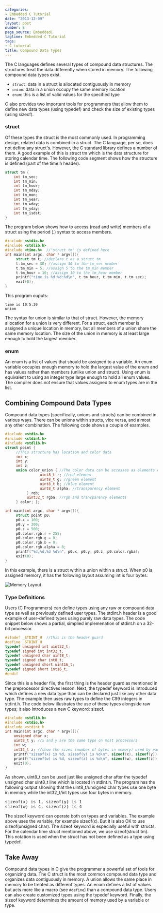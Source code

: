 ```yaml
---
categories:
- Embedded C Tutorial
date: "2013-12-09"
layout: post
number: 8
page_source: EmbeddedC
tagline: Embedded C Tutorial
tags:
- C tutorial
title: Compound Data Types
---
```


The C languages defines several types of compound data structures. The structures treat the data differently when stored in memory. The following compound data types exist.

* `struct`: data in a struct is allocated contiguously in memory
* `union`: data in a union occupy the same memory location
* `enum`: this is a list of valid values for the specified type

C also provides two important tools for programmers that allow them to define new data types (using typedef) and check the size of existing types (using sizeof).

### struct

Of these types the struct is the most commonly used. In programming design, related data is combined in a struct. The C language, per se, does not define any struct's. However, the C standard library defines a number of them. A good example of this is struct tm which is the data structure for storing calendar time. The following code segment shows how the structure is defined (part of the time.h header).

```c++
struct tm {
    int tm_sec;
    int tm_min;
    int tm_hour;
    int tm_mday;
    int tm_mon;
    int tm_year;
    int tm_wday;
    int tm_yday;
    int tm_isdst;
}
```

The program below shows how to access (read and write) members of a struct using the period (.) syntax to access members.

```c++
#include <stdio.h>
#include <stdlib.h>
#include <time.h>  //"struct tm" is defined here
int main(int argc, char * argv[]){
     struct tm t; //declare t as a struct tm
     t.tm_sec = 30; //assign 30 to the tm_sec member
     t.tm_min = 5; //assign 5 to the tm_min member
     t.tm_hour = 10; //assign 10 to the tm_hour member
     printf("time is %d:%d:%d\n", t.tm_hour, t.tm_min, t.tm_sec);
     exit(0);
}
```

This program ouputs:

```
time is 10:5:30
union
```

The syntax for union is similar to that of struct. However, the memory allocation for a union is very different. For a struct, each member is assigned a unique location in memory, but all members of a union share the same memory location. The size of the union in memory is at least large enough to hold the largest member.

### enum

An enum is a list of values that should be assigned to a variable. An enum variable occupies enough memory to hold the largest value of the enum and has values rather than members (unlike union and struct). Using enum is equivalent to using an integer type large enough to hold all enum values. The compiler does not ensure that values assigned to enum types are in the list.

## Combining Compound Data Types

Compound data types (specifically, unions and structs) can be combined in various ways. There can be unions within structs, vice versa, and almost any other combination. The following code shows a couple of examples.

```c++
#include <stdio.h>
#include <stdint.h>
#include <stdlib.h>
struct point {
     //This structure has location and color data
     int x;
     int y;
     int z;
     union color_union { //The color data can be accesses as elements or one number               struct rgb_struct {
                uint8_t r; //red element
                uint8_t g; //green element
                uint8_t b; //blue element
                uint8_t alpha; //transparency element
          } rgb;
          uint32_t rgba; //rgb and transparency elements
     } color; };

int main(int argc, char * argv[]){
     struct point p0;
     p0.x = 100;
     p0.y = 200;
     p0.z = 500;
     p0.color.rgb.r = 255;
     p0.color.rgb.g = 0;
     p0.color.rgb.b = 0;
     p0.color.rgb.alpha = 8;
     printf("%d,%d,%d %d\n", p0.x, p0.y, p0.z, p0.color.rgba);
     exit(0);
}
```

In this example, there is a struct within a union within a struct. When p0 is assigned memory, it has the following layout assuming int is four bytes:

![Memory Layout](/images/memory-layout.svg)

### Type Definitions

Users (C Programmers) can define types using any raw or compound data type as well as previously defined user types. The stdint.h header is a good example of user-defined types using purely raw data types. The code snippet below shows a partial, simplied implemenation of stdint.h on a 32-bit processor.

```c++
#ifndef _STDINT_H  //this is the header guard
#define _STDINT_H
typedef unsigned int uint32_t;
typedef signed int int32_t;
typedef unsigned char uint8_t;
typedef signed char int8_t;
typedef unsigned short uint16_t;
typedef signed short int16_t;
#endif
```

Since this is a header file, the first thing is the header guard as mentioned in the preprocessor directives lesson. Next, the typedef keyword is introduced which defines a new data type than can be declared just like any other data type. The example then uses raw types to define the C99 integers in stdint.h. The code below illustrates the use of these types alongside raw types; it also introduces a new C keyword: sizeof.

```c++
#include <stdlib.h>
#include <stdio.h>  
#include <stdint.h
int main(int argc, char * argv[]){
	unsigned char x;
	uint8_t y; //x and y are the same type on most processors
	int w;
	int32_t z; //show the sizes (number of bytes in memory) used by each variable
	printf("sizeof(x) is %d, sizeof(y) is %d\n", sizeof(x), sizeof(y));
	printf("sizeof(w) is %d, sizeof(z) is %d\n", sizeof(w), sizeof(z));
	exit(0);
}
```

As shown, uint8_t can be used just like unsigned char after the typedef unsigned char uint8_t line which is located in stdint.h. The program has the following output showing that the uint8_t/unsigned char types use one byte in memory while the int32_t/int types use four bytes in memory.

<pre>
sizeof(x) is 1, sizeof(y) is 1
sizeof(w) is 4, sizeof(z) is 4
</pre>

The sizeof keyword can operate both on types and variables. The example above uses the variable, for example sizeof(x). But it is also OK to use sizeof(unsigned char). The sizeof keyword is especially useful with structs. For the calendar time struct mentioned above, we use sizeof(struct tm). This notation is used when the struct has not been defined as a type using typedef.

## Take Away

Compound data types in C give the programmer a powerful set of tools for organizing data. The C struct is the most common compound data type and organizes data contiguously in memory. A union allows the same place in memory to be treated as different types. An enum defines a list of values but acts more like a macro (see `#define`) than a compound data type. Users can also create customized types using the typedef keyword. Finally, the sizeof keyword determines the amount of memory used by a variable or type.
